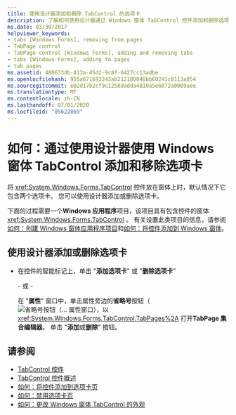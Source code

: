 ```yaml
---
title: 使用设计器添加和删除 TabControl 的选项卡
description: 了解如何使用设计器通过 Windows 窗体 TabControl 控件添加和删除选项卡。
ms.date: 03/30/2017
helpviewer_keywords:
- tabs [Windows Forms], removing from pages
- TabPage control
- TabPage control [Windows Forms], adding and removing tabs
- tabs [Windows Forms], adding to pages
- tab pages
ms.assetid: 480633db-413a-45d2-9c8f-0427cc13adbe
ms.openlocfilehash: 955a671693243ab212180046bb60241c8113a854
ms.sourcegitcommit: e02d17b2cf9c1258dadda4810a5e6072a0089aee
ms.translationtype: MT
ms.contentlocale: zh-CN
ms.lasthandoff: 07/01/2020
ms.locfileid: "85622869"
---
```

# <a name="how-to-add-and-remove-tabs-with-the-windows-forms-tabcontrol-using-the-designer"></a>如何：通过使用设计器使用 Windows 窗体 TabControl 添加和移除选项卡
将 <xref:System.Windows.Forms.TabControl> 控件放在窗体上时，默认情况下它包含两个选项卡。 您可以使用设计器添加或删除选项卡。

 下面的过程需要一个**Windows 应用程序**项目，该项目具有包含控件的窗体 <xref:System.Windows.Forms.TabControl> 。 有关设置此类项目的信息，请参阅[如何：创建 Windows 窗体应用程序项目](/visualstudio/ide/step-1-create-a-windows-forms-application-project)和[如何：将控件添加到 Windows 窗体](how-to-add-controls-to-windows-forms.md)。

## <a name="to-add-or-remove-a-tab-using-the-designer"></a>使用设计器添加或删除选项卡

- 在控件的智能标记上，单击 "**添加选项卡**" 或 "**删除选项卡**"

     \- 或 -

     在 "**属性**" 窗口中，单击属性旁边的**省略号**按钮（ ![ 省略号按钮（... 属性窗口），以 ](./media/visual-studio-ellipsis-button.png) <xref:System.Windows.Forms.TabControl.TabPages%2A> 打开**TabPage 集合编辑器**。 单击 "**添加**或**删除**" 按钮。

## <a name="see-also"></a>请参阅

- [TabControl 控件](tabcontrol-control-windows-forms.md)
- [TabControl 控件概述](tabcontrol-control-overview-windows-forms.md)
- [如何：将控件添加到选项卡页](how-to-add-a-control-to-a-tab-page.md)
- [如何：禁用选项卡页](how-to-disable-tab-pages.md)
- [如何：更改 Windows 窗体 TabControl 的外观](how-to-change-the-appearance-of-the-windows-forms-tabcontrol.md)

